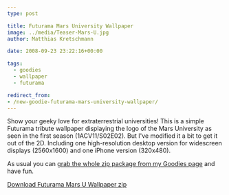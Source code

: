 ```yaml
---
type: post

title: Futurama Mars University Wallpaper
image: ../media/Teaser-Mars-U.jpg
author: Matthias Kretschmann

date: 2008-09-23 23:22:16+00:00

tags:
  - goodies
  - wallpaper
  - futurama

redirect_from:
- /new-goodie-futurama-mars-university-wallpaper/
---
```


Show your geeky love for extraterrestrial universities! This is a simple Futurama tribute wallpaper displaying the logo of the Mars University as seen in the first season (1ACV11/S02E02). But I've modified it a bit to get it out of the 2D. Including one high-resolution desktop version for widescreen displays (2560x1600) and one iPhone version (320x480).

As usual you can [grab the whole zip package from my Goodies page](http://www.kremalicious.com/goodies/#wall) and have fun.

<p class="content-download">
    <a class="icon-download" href="../media/mars-u-wall-by-kremalicious.zip">Download Futurama Mars U Wallpaper <span>zip</span></a>
</p>
